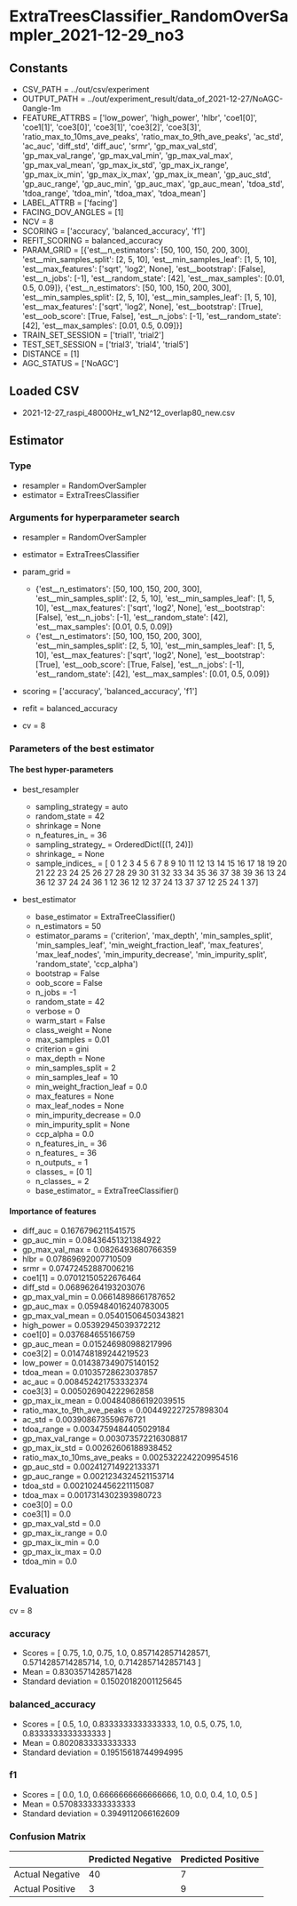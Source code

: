 # ExtraTreesClassifier_RandomOverSampler_2021-12-29_no3
## Constants
- CSV_PATH = ../out/csv/experiment
- OUTPUT_PATH = ../out/experiment_result/data_of_2021-12-27/NoAGC-0angle-1m
- FEATURE_ATTRBS = ['low_power', 'high_power', 'hlbr', 'coe1[0]', 'coe1[1]', 'coe3[0]', 'coe3[1]', 'coe3[2]', 'coe3[3]', 'ratio_max_to_10ms_ave_peaks', 'ratio_max_to_9th_ave_peaks', 'ac_std', 'ac_auc', 'diff_std', 'diff_auc', 'srmr', 'gp_max_val_std', 'gp_max_val_range', 'gp_max_val_min', 'gp_max_val_max', 'gp_max_val_mean', 'gp_max_ix_std', 'gp_max_ix_range', 'gp_max_ix_min', 'gp_max_ix_max', 'gp_max_ix_mean', 'gp_auc_std', 'gp_auc_range', 'gp_auc_min', 'gp_auc_max', 'gp_auc_mean', 'tdoa_std', 'tdoa_range', 'tdoa_min', 'tdoa_max', 'tdoa_mean']
- LABEL_ATTRB = ['facing']
- FACING_DOV_ANGLES = [1]
- NCV = 8
- SCORING = ['accuracy', 'balanced_accuracy', 'f1']
- REFIT_SCORING = balanced_accuracy
- PARAM_GRID = [{'est__n_estimators': [50, 100, 150, 200, 300], 'est__min_samples_split': [2, 5, 10], 'est__min_samples_leaf': [1, 5, 10], 'est__max_features': ['sqrt', 'log2', None], 'est__bootstrap': [False], 'est__n_jobs': [-1], 'est__random_state': [42], 'est__max_samples': [0.01, 0.5, 0.09]}, {'est__n_estimators': [50, 100, 150, 200, 300], 'est__min_samples_split': [2, 5, 10], 'est__min_samples_leaf': [1, 5, 10], 'est__max_features': ['sqrt', 'log2', None], 'est__bootstrap': [True], 'est__oob_score': [True, False], 'est__n_jobs': [-1], 'est__random_state': [42], 'est__max_samples': [0.01, 0.5, 0.09]}]
- TRAIN_SET_SESSION = ['trial1', 'trial2']
- TEST_SET_SESSION = ['trial3', 'trial4', 'trial5']
- DISTANCE = [1]
- AGC_STATUS = ['NoAGC']

## Loaded CSV
- 2021-12-27_raspi_48000Hz_w1_N2^12_overlap80_new.csv

## Estimator
### Type
- resampler = RandomOverSampler
- estimator = ExtraTreesClassifier

### Arguments for hyperparameter search
- resampler = RandomOverSampler
- estimator = ExtraTreesClassifier
- param_grid = 
	- {'est__n_estimators': [50, 100, 150, 200, 300], 'est__min_samples_split': [2, 5, 10], 'est__min_samples_leaf': [1, 5, 10], 'est__max_features': ['sqrt', 'log2', None], 'est__bootstrap': [False], 'est__n_jobs': [-1], 'est__random_state': [42], 'est__max_samples': [0.01, 0.5, 0.09]}
	- {'est__n_estimators': [50, 100, 150, 200, 300], 'est__min_samples_split': [2, 5, 10], 'est__min_samples_leaf': [1, 5, 10], 'est__max_features': ['sqrt', 'log2', None], 'est__bootstrap': [True], 'est__oob_score': [True, False], 'est__n_jobs': [-1], 'est__random_state': [42], 'est__max_samples': [0.01, 0.5, 0.09]}

- scoring = ['accuracy', 'balanced_accuracy', 'f1']
- refit = balanced_accuracy
- cv = 8

### Parameters of the best estimator
#### The best hyper-parameters
- best_resampler
	- sampling_strategy = auto
	- random_state = 42
	- shrinkage = None
	- n_features_in_ = 36
	- sampling_strategy_ = OrderedDict([(1, 24)])
	- shrinkage_ = None
	- sample_indices_ = [ 0  1  2  3  4  5  6  7  8  9 10 11 12 13 14 15 16 17 18 19 20 21 22 23
 24 25 26 27 28 29 30 31 32 33 34 35 36 37 38 39 36 13 24 36 12 37 24 24
 36  1 12 36 12 12 37 24 13 37 37 12 25 24  1 37]

- best_estimator
	- base_estimator = ExtraTreeClassifier()
	- n_estimators = 50
	- estimator_params = ('criterion', 'max_depth', 'min_samples_split', 'min_samples_leaf', 'min_weight_fraction_leaf', 'max_features', 'max_leaf_nodes', 'min_impurity_decrease', 'min_impurity_split', 'random_state', 'ccp_alpha')
	- bootstrap = False
	- oob_score = False
	- n_jobs = -1
	- random_state = 42
	- verbose = 0
	- warm_start = False
	- class_weight = None
	- max_samples = 0.01
	- criterion = gini
	- max_depth = None
	- min_samples_split = 2
	- min_samples_leaf = 10
	- min_weight_fraction_leaf = 0.0
	- max_features = None
	- max_leaf_nodes = None
	- min_impurity_decrease = 0.0
	- min_impurity_split = None
	- ccp_alpha = 0.0
	- n_features_in_ = 36
	- n_features_ = 36
	- n_outputs_ = 1
	- classes_ = [0 1]
	- n_classes_ = 2
	- base_estimator_ = ExtraTreeClassifier()

#### Importance of features
- diff_auc = 0.1676796211541575
- gp_auc_min = 0.08436451321384922
- gp_max_val_max = 0.0826493680766359
- hlbr = 0.07869692007710509
- srmr = 0.07472452887006216
- coe1[1] = 0.07012150522676464
- diff_std = 0.06896264193203076
- gp_max_val_min = 0.06614898661787652
- gp_auc_max = 0.059484016240783005
- gp_max_val_mean = 0.05401506450343821
- high_power = 0.05392945039372212
- coe1[0] = 0.037684655166759
- gp_auc_mean = 0.015246980988217996
- coe3[2] = 0.014748189244219523
- low_power = 0.014387349075140152
- tdoa_mean = 0.01035728623037857
- ac_auc = 0.008452421753332374
- coe3[3] = 0.005026904222962858
- gp_max_ix_mean = 0.004840866192039515
- ratio_max_to_9th_ave_peaks = 0.004492227257898304
- ac_std = 0.003908673559676721
- tdoa_range = 0.0034759484405029184
- gp_max_val_range = 0.003073572216308817
- gp_max_ix_std = 0.00262606188938452
- ratio_max_to_10ms_ave_peaks = 0.0025322242209954516
- gp_auc_std = 0.002412714922133371
- gp_auc_range = 0.0021234324521153714
- tdoa_std = 0.0021024456221115087
- tdoa_max = 0.0017314302393980723
- coe3[0] = 0.0
- coe3[1] = 0.0
- gp_max_val_std = 0.0
- gp_max_ix_range = 0.0
- gp_max_ix_min = 0.0
- gp_max_ix_max = 0.0
- tdoa_min = 0.0

## Evaluation
cv = 8
### accuracy
- Scores = [ 0.75, 1.0, 0.75, 1.0, 0.8571428571428571, 0.5714285714285714, 1.0, 0.7142857142857143 ]
- Mean = 0.8303571428571428
- Standard deviation = 0.15020182001125645

### balanced_accuracy
- Scores = [ 0.5, 1.0, 0.8333333333333333, 1.0, 0.5, 0.75, 1.0, 0.8333333333333333 ]
- Mean = 0.8020833333333333
- Standard deviation = 0.19515618744994995

### f1
- Scores = [ 0.0, 1.0, 0.6666666666666666, 1.0, 0.0, 0.4, 1.0, 0.5 ]
- Mean = 0.5708333333333333
- Standard deviation = 0.3949112066162609

### Confusion Matrix
|  | Predicted Negative | Predicted Positive |
| --- | --- | --- |
| Actual Negative | 40 | 7 |
| Actual Positive | 3 | 9 |

      